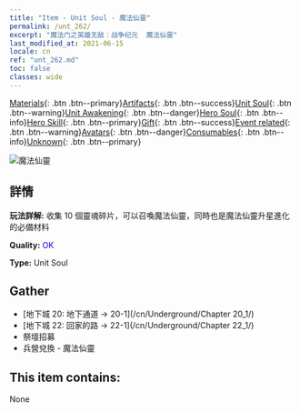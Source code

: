 ```yaml
---
title: "Item - Unit Soul - 魔法仙靈"
permalink: /unt_262/
excerpt: "魔法门之英雄无敌：战争纪元  魔法仙靈"
last_modified_at: 2021-06-15
locale: cn
ref: "unt_262.md"
toc: false
classes: wide
---
```

 [Materials](/ItemsCN/){: .btn .btn--primary}[Artifacts](/ItemsCN/Artifacts/){: .btn .btn--success}[Unit Soul](/ItemsCN/UnitSoul/){: .btn .btn--warning}[Unit Awakening](/ItemsCN/UnitAwakening/){: .btn .btn--danger}[Hero Soul](/ItemsCN/HeroSoul/){: .btn .btn--info}[Hero Skill](/ItemsCN/HeroSkill/){: .btn .btn--primary}[Gift](/ItemsCN/Gift/){: .btn .btn--success}[Event related](/ItemsCN/Events/){: .btn .btn--warning}[Avatars](/ItemsCN/Avatars/){: .btn .btn--danger}[Consumables](/ItemsCN/Consumables/){: .btn .btn--info}[Unknown](/ItemsCN/Unknown/){: .btn .btn--primary}

 ![魔法仙靈](/images/u/ti_mofaxianling.jpg)

## 詳情
 **玩法詳解:** 收集 10 個靈魂碎片，可以召喚魔法仙靈，同時也是魔法仙靈升星進化的必備材料

 **Quality:** <span style="color: #0000CD">OK</span>

 **Type:** Unit Soul

## Gather

*    [地下城 20: 地下通道 -> 20-1](/cn/Underground/Chapter 20_1/) 
*    [地下城 22: 回家的路 -> 22-1](/cn/Underground/Chapter 22_1/) 
*    祭壇招募 
*    兵營兌換 - 魔法仙靈 

## This item contains:

  None

